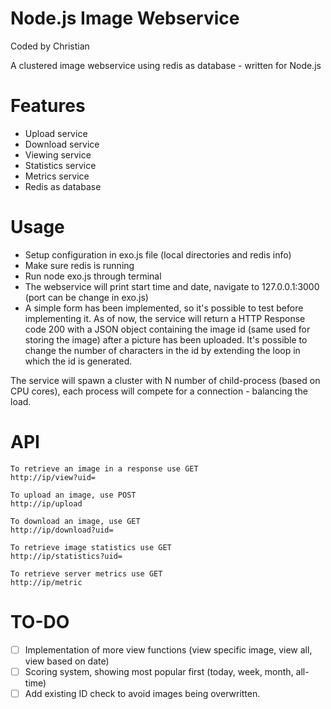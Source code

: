 Node.js Image Webservice
=================
Coded by Christian 

A clustered image webservice using redis as database - written for Node.js


Features
=================

- Upload service
- Download service
- Viewing service
- Statistics service
- Metrics service
- Redis as database


Usage
=================
- Setup configuration in exo.js file (local directories and redis info)
- Make sure redis is running
- Run node exo.js through terminal
- The webservice will print start time and date, navigate to 127.0.0.1:3000 (port can be change in exo.js)
- A simple form has been implemented, so it's possible to test before implementing it. As of now, the service will return a HTTP Response code 200 with a JSON object containing the image id (same used for storing the image) after a picture has been uploaded. It's possible to change the number of characters in the id by extending the loop in which the id is generated.

The service will spawn a cluster with N number of child-process (based on CPU cores), each process will compete for a connection - balancing the load.


API
=================
	To retrieve an image in a response use GET
	http://ip/view?uid=
	
	To upload an image, use POST
	http://ip/upload
	
	To download an image, use GET
	http://ip/download?uid=
	
	To retrieve image statistics use GET
	http://ip/statistics?uid=
	
	To retrieve server metrics use GET
	http://ip/metric
	


TO-DO
=================

- [ ] Implementation of more view functions (view specific image, view all, view based on date)
- [ ] Scoring system, showing most popular first (today, week, month, all-time)
- [ ] Add existing ID check to avoid images being overwritten.